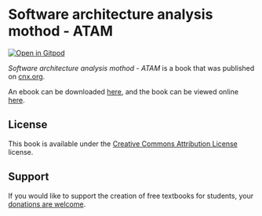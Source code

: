 # Software architecture analysis mothod - ATAM

[![Open in Gitpod](https://gitpod.io/button/open-in-gitpod.svg)](https://gitpod.io/from-referrer/)

_Software architecture analysis mothod - ATAM_ is a book that was published on [cnx.org](https://cnx.org/).

An ebook can be downloaded [here](https://github.com/cnx-user-books/cnxbook-software-architecture-analysis-mothod-atam/releases/latest), and the book can be viewed online [here](https://github.com/cnx-user-books/cnxbook-software-architecture-analysis-mothod-atam/releases/latest).

## License
This book is available under the [Creative Commons Attribution License](./LICENSE) license.

## Support
If you would like to support the creation of free textbooks for students, your [donations are welcome](https://riceconnect.rice.edu/donation/support-openstax-banner).
